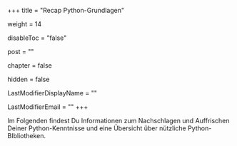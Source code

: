 +++
title = "Recap Python-Grundlagen"

weight = 14

disableToc = "false"

post = ""

chapter = false

hidden = false

LastModifierDisplayName = ""

LastModifierEmail = ""
+++


Im Folgenden findest Du Informationen zum Nachschlagen und Auffrischen Deiner Python-Kenntnisse und eine Übersicht über nützliche Python-BIbliotheken.